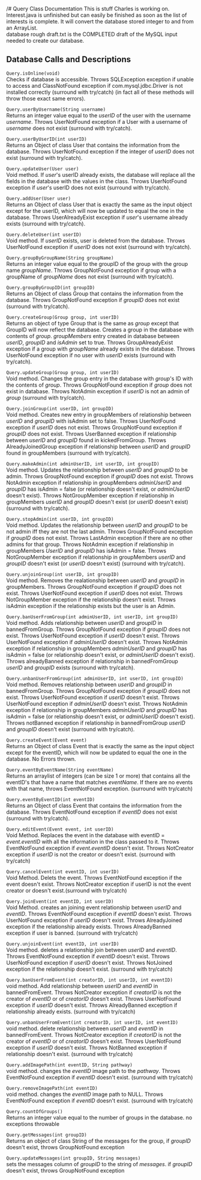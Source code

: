 /# Query Class Documentation
This is stuff Charles is working on.  
Interest.java is unfinished but can easily be finished as soon as the list of interests is complete. It will convert the database stored integer to and from an ArrayList.  
database rough draft.txt is the COMPLETED draft of the MySQL input needed to create our database.

## Database Calls and Descriptions
`Query.isOnline(void)`  
Checks if database is accessible. Throws SQLException exception if unable to access and ClassNotFound exception if com.mysql.jdbc.Driver is not installed correctly (surround with try/catch) (in fact all of these methods will throw those exact same errors).

`Query.userByUsername(String username)`  
Returns an integer value equal to the *userID* of the user with the username *username*. Throws UserNotFound exception if a User with a username of *username* does not exist (surround with try/catch).  

`Query.userByUserID(int userID)`  
Returns an Object of class User that contains the information from the database. Throws UserNotFound exception if the integer of *userID* does not exist (surround with try/catch).  

`Query.updateUser(User user)`  
Void method. If *user*'s userID already exists, the database will replace all the fields in the database with the values in the class. Throws UserNotFound exception if *user*'s userID does not exist (surround with try/catch).  

`Query.addUser(User user)`  
Returns an Object of class User that is exactly the same as the input object except for the userID, which will now be updated to equal the one in the database. Throws UserAlreadyExist exception if *user*'s username already exists (surround with try/catch).  

`Query.deleteUser(int userID)`  
Void method. If *userID* exists, user is deleted from the database.
Throws UserNotFound exception if *userID* does not exist (surround with try/catch).  

`Query.groupByGroupName(String groupName)`  
Returns an integer value equal to the groupID of the group with the group name *groupName*. Throws GroupNotFound exception if group with a groupName of *groupName* does not exist (surround with try/catch).  

`Query.groupByGroupID(int groupID)`  
Returns an Object of class Group that contains the information from the database. Throws GroupNotFound exception if *groupID* does not exist (surround with try/catch).  

`Query.createGroup(Group group, int userID)`  
Returns an object of type Group that is the same as *group* except that GroupID will now reflect the database. Creates a group in the database with contents of *group*. *groupMembers* entry created in database between *userID*, *groupID* and *isAdmin* set to true. Throws GroupAlreadyExist exception if a group with *groupName* already exists in the database. Throws UserNotFound exception if no user with *userID* exists (surround with try/catch).  

`Query.updateGroup(Group group, int userID)`  
Void method. Changes the group entry in the database with *group*'s ID with the contents of *group*. Throws GroupNotFound exception if *group* does not exist in database. Throws NotAdmin exception if *userID* is not an admin of *group* (surround with try/catch).  

`Query.joinGroup(int userID, int groupID)`  
Void method. Creates new entry in groupMembers of relationship between *userID* and *groupID* with isAdmin set to false. Throws UserNotFound exception if *userID* does not exist. Throws GroupNotFound exception if *groupID* does not exist. Throws UserBanned exception if relationship between *userID* and *groupID* found in kickedFromGroup. Throws AlreadyJoinedGroup exception if relationship between *userID* and *groupID* found in groupMembers (surround with try/catch).

`Query.makeAdmin(int adminUserID, int userID, int groupID)`  
Void method. Updates the relationship between *userID* and *groupID* to be admin. Throws GroupNotFound exception if *groupID* does not exist. Throws NotAdmin exception if relationship in groupMembers *adminUserID* and *groupID* has isAdmin = false (or relationship doesn't exist, or *adminUserID* doesn't exist). Throws NotGroupMember exception if relationship in groupMembers *userID* and *groupID* doesn't exist (or *userID* doesn't exist) (surround with try/catch).

`Query.stopAdmin(int userID, int groupID)`  
Void method. Updates the relationship between *userID* and *groupID* to be not admin iff they are not the last admin.  Throws GroupNotFound exception if *groupID* does not exist. Throws LastAdmin exception if there are no other admins for that group. Throws NotAdmin exception if relationship in groupMembers *UserID* and *groupID* has isAdmin = false. Throws NotGroupMember exception if relationship in groupMembers *userID* and *groupID* doesn't exist (or *userID* doesn't exist) (surround with try/catch).

`Query.unjoinGroup(int userID, int groupID)`  
Void method.  Removes the realationship between *userID* and *groupID* in groupMembers. Throws GroupNotFound exception if *groupID* does not exist.  Throws UserNotFound exception if *userID* does not exist.  Throws NotGroupMember exception if the relationship doesn't exist.  Throws isAdmin exception if the relationship exists but the user is an Admin.

`Query.banUserFromGroup(int adminUserID, int userID, int groupID)`  
Void method. Adds relationship between *userID* and *groupID* in bannedFromGroup. Throws GroupNotFound exception if *groupID* does not exist. Throws UserNotFound exception if *userID* doesn't exist.  Throws UserNotFound exception if *adminUserID* doesn't exist. Throws NotAdmin exception if relationship in groupMembers *adminUserID* and *groupID* has isAdmin = false (or relationship doesn't exist, or *adminUserID* doesn't exist). Throws alreadyBanned exception if relationship in bannedFromGroup *userID* and *groupID* exists (surround with try/catch).

`Query.unbanUserFromGroup(int adminUserID, int userID, int groupID)`  
Void method. Removes relationship between *userID* and *groupID* in bannedFromGroup. Throws GroupNotFound exception if *groupID* does not exist. Throws UserNotFound exception if *userID* doesn't exist.  Throws UserNotFound exception if *adminUserID* doesn't exist. Throws NotAdmin exception if relationship in groupMembers *adminUserID* and *groupID* has isAdmin = false (or relationship doesn't exist, or *adminUserID* doesn't exist). Throws notBanned exception if relationship in bannedFromGroup *userID* and *groupID* doesn't exist (surround with try/catch).

`Query.createEvent(Event event)`  
Returns an Object of class Event that is exactly the same as the input object except for the eventID, which will now be updated to equal the one in the database. No Errors thrown.

`Query.eventByEventName(String eventName)`  
Returns an arraylist of integers (can be size 1 or more) that contains all the eventID's that have a name that matches *eventName*.  If there are no events with that name, throws EventNotFound exception. (surround with try/catch)

`Query.eventByEventID(int eventID)`  
 Returns an Object of class Event that contains the information from the database. Throws EventNotFound exception if *eventID* does not exist (surround with try/catch).

`Query.editEvent(Event event, int userID)`  
Void Method.  Replaces the event in the database with eventID = *event.eventID* with all the information in the class passed to it. Throws EventNotFound exception if *event.eventID* doesn't exist. Throws NotCreator exception if *userID* is not the creator or doesn't exist. (surround with try/catch)

`Query.cancelEvent(int eventID, int userID)`  
Void Method. Delets the event.  Throws EventNotFound exception if the event doesn't exist.  Throws NotCreator exception if userID is not the event creator or doesn't exist.(surround with try/catch)

`Query.joinEvent(int eventID, int userID)`  
Void Method. creates an joining event relationship between *userID* and *eventID*.  Throws EventNotFound exception if *eventID* doesn't exist.  Throws UserNotFound exception if *userID* doesn't exist.  Throws AlreadyJoined exception if the relationship already exists. Throws AlreadyBanned exception if user is banned. (surround with try/catch)

`Query.unjoinEvent(int eventID, int userID)`  
Void method. deletes a relationship join between *userID* and *eventID*. Throws EventNotFound exception if *eventID* doesn't exist.  Throws UserNotFound exception if *userID* doesn't exist.  Throws NotJoined exception if the relationship doesn't exist. (surround with try/catch)

`Query.banUserFromEvent(int creatorID, int userID, int eventID)`  
void method. Add relationship between *userID* and *eventID* in bannedFromEvent.  Throws NotCreator exception if *creatorID* is not the creator of *eventID* or of *creatorID* doesn't exist.  Throws UserNotFound exception if *userID* doesn't exist. Throws AlreadyBanned exception if relationship already exists. (surround with try/catch)

`Query.unbanUserFromEvent(int creatorID, int userID, int eventID)`  
void method. delete relationship between *userID* and *eventID* in bannedFromEvent.  Throws NotCreator exception if *creatorID* is not the creator of *eventID* or of *creatorID* doesn't exist.  Throws UserNotFound exception if *userID* doesn't exist. Throws NotBanned exception if relationship doesn't exist. (surround with try/catch)

`Query.addImagePath(int eventID, String pathway)`  
void method.  changes the *eventID* image path to the *pathway*.  Throws EventNotFound exception if *eventID* doesn't exist. (surround with try/catch)

`Query.removeImagePath(int eventID)`  
void method. changes the *eventID* image path to NULL.  Throws EventNotFound exception if *eventID* doesn't exist. (surround with try/catch)

`Query.countOfGroups()`  
Returns an integer value equal to the number of groups in the database.  no exceptions throwable

`Query.getMessages(int groupID)`  
Returns an object of class String of the messages for the group, if *groupID* doesn't exist, throws GroupNotFound exception

`Query.updateMessages(int groupID, String messages)`  
sets the messages column of *groupID* to the string of *messages*.  if *groupID* doesn't exist, throws GroupNotFound exception
